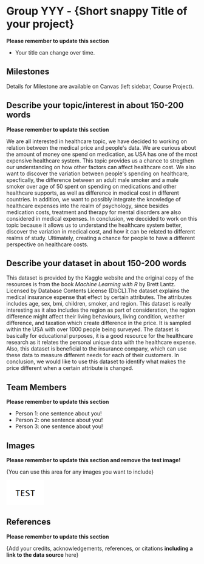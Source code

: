 # Group YYY - {Short snappy Title of your project}

**Please remember to update this section**

- Your title can change over time.

## Milestones

Details for Milestone are available on Canvas (left sidebar, Course Project).

## Describe your topic/interest in about 150-200 words

**Please remember to update this section**

We are all interested in healthcare topic, we have decided to working on relation between the medical price and people's data. We are curious about the amount of money one spend on medication, as USA has one of the most expensive healthcare system. This topic provides us a chance to stregthen our understanding on how other factors can affect healthcare cost. We also want to discover the variation between people's spending on healthcare, specfically, the difference between an adult male smoker and a male smoker over age of 50 spent on spending on medications and other healthcare supports, as well as difference in medical cost in different countries. In addition, we want to possibly integrate the knowledge of healthcare expenses into the realm of psychology, since besides medication costs, treatment and therapy for mental disorders are also considered in medical expenses. In conclusion, we deccided to work on this topic because it allows us to understand the healthcare system better, discover the variation in medical cost, and how it can be related to different realms of study. Ultimately, creating a chance for people to have a different perspective on healthcare costs.

## Describe your dataset in about 150-200 words

This dataset is provided by the Kaggle website and the original copy of the resources is from the book *Machine Learning with R* by Brett Lantz. Licensed by Database Contents License (DbCL).The dataset explains the medical insurance expense that effect by certain attributes. The attributes includes age, sex, bmi, children, smoker, and region. This dataset is really interesting as it also includes the region as part of consideration, the region difference might affect their living behaviours, living condition, weather difference, and taxation which create difference in the price. It is sampled within the USA with over 1000 people being surveyed. The dataset is basically for educational purposes, it is a good resource for the healthcare research as it relates the personal unique data with the healthcare expense. Also, this dataset is beneficial to the insurance company, which can use these data to measure different needs for each of their customers. In conclusion, we would like to use this dataset to identify what makes the price different when a certain attribute is changed. 

## Team Members

**Please remember to update this section**

- Person 1: one sentence about you!
- Person 2: one sentence about you!
- Person 3: one sentence about you!

## Images

**Please remember to update this section and remove the test image!**

{You can use this area for any images you want to include}

<img src ="images/test.png" width="100px">

## References

**Please remember to update this section**

{Add your credits, acknowledgements, references, or citations **including a link to the data source** here}



